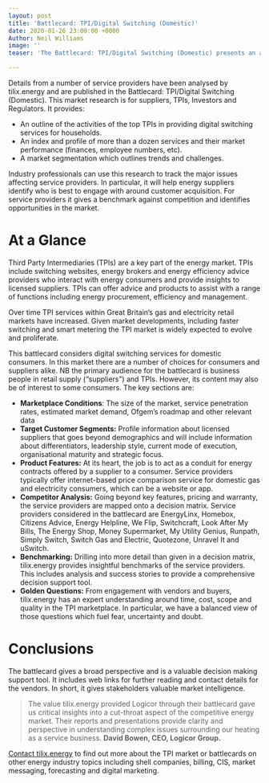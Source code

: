 ```yaml
---
layout: post
title: 'Battlecard: TPI/Digital Switching (Domestic)'
date: 2020-01-26 23:00:00 +0000
Author: Neil Williams
image: ''
teaser: 'The Battlecard: TPI/Digital Switching (Domestic) presents an analysis of a number of service providers. This blog post summarises the findings of the research and gives an overview of the key players in the market.'

---
```

Details from a number of service providers have been analysed by tilix.energy and are published in the Battlecard: TPI/Digital Switching (Domestic). This market research is for suppliers, TPIs, Investors and Regulators. It provides:

* An outline of the activities of the top TPIs in providing digital switching services for households.
* An index and profile of more than a dozen services and their market performance (finances, employee numbers, etc).
* A market segmentation which outlines trends and challenges.

Industry professionals can use this research to track the major issues affecting service providers. In particular, it will help energy suppliers identify who is best to engage with around customer acquisition. For service providers it gives a benchmark against competition and identifies opportunities in the market.

# At a Glance
Third Party Intermediaries (TPIs) are a key part of the energy market. TPIs include switching websites, energy brokers and energy efficiency advice providers who interact with energy consumers and provide insights to licensed suppliers. TPIs can offer advice and products to assist with a range of functions including energy procurement, efficiency and management.

Over time TPI services within Great Britain’s gas and electricity retail markets have increased. Given market developments, including faster switching and smart metering the TPI market is widely expected to evolve and proliferate.

This battlecard considers digital switching services for domestic consumers. In this market there are a number of choices for consumers and suppliers alike. NB the primary audience for the battlecard is business people in retail supply (“suppliers”) and TPIs. However, its content may also be of interest to some consumers. The key sections are:

- **Marketplace Conditions**: The size of the market, service penetration rates, estimated market demand, Ofgem’s roadmap and other relevant data
- **Target Customer Segments:** Profile information about licensed suppliers that goes beyond demographics and will include information about differentiators, leadership style, current mode of execution, organisational maturity and strategic focus.
- **Product Features:** At its heart, the job is to act as a conduit for energy contracts offered by a supplier to a consumer. Service providers typically offer internet-based price comparison service for domestic gas and electricity consumers, which can be a website or app.
- **Competitor Analysis:** Going beyond key features, pricing and warranty, the service providers are mapped onto a decision matrix.  Service providers considered in the battlecard are EnergyLinx, Homebox, Citizens Advice, Energy Helpline, We Flip, Switchcraft, Look After My Bills, The Energy Shop, Money Supermarket, My Utility Genius, Runpath, Simply Switch, Switch Gas and Electric, Quotezone, Unravel It and uSwitch.
- **Benchmarking:** Drilling into more detail than given in a decision matrix, tilix.energy provides insightful benchmarks of the service providers. This includes analysis and success stories to provide a comprehensive decision support tool.
- **Golden Questions:** From engagement with vendors and buyers, tilix.energy has an expert understanding around time, cost, scope and quality in the TPI marketplace. In particular, we have a balanced view of those questions which fuel fear, uncertainty and doubt. 

# Conclusions
The battlecard gives a broad perspective and is a valuable decision making support tool. It includes web links for further reading and contact details for the vendors. In short, it gives stakeholders valuable market intelligence.

> The value tilix.energy provided Logicor through their battlecard gave us critical insights into a cut-throat aspect of the competitive energy market. Their reports and presentations provide clarity and perspective in understanding complex issues surrounding our heating as a service business. **David Bowen, CEO, Logicor Group.**

[Contact tilix.energy](http://www.tilix.uk/contact) to find out more about the TPI market or battlecards on other energy industry topics including shell companies, billing, CIS, market messaging, forecasting and digital marketing.